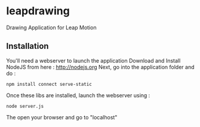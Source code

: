 leapdrawing
===========

Drawing Application for Leap Motion

Installation
------------

You'll need a webserver to launch the application
Download and Install NodeJS from here : http://nodejs.org
Next, go into the application folder and do : 

	npm install connect serve-static

Once these libs are installed, launch the webserver using :

	node server.js

The open your browser and go to "localhost"